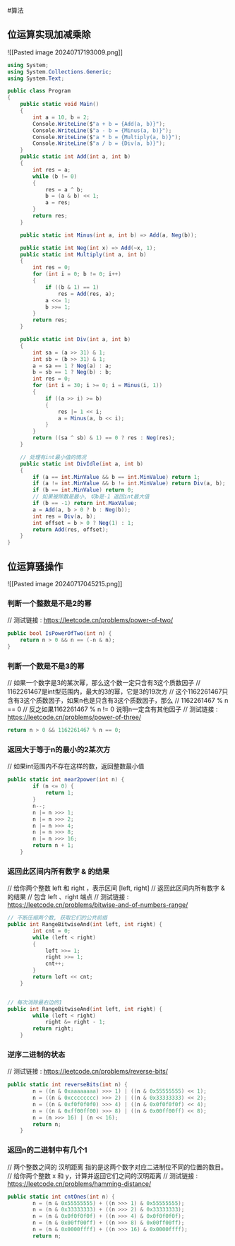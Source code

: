 
#算法 

## 位运算实现加减乘除
![[Pasted image 20240717193009.png]]
```csharp
using System;
using System.Collections.Generic;
using System.Text;

public class Program
{
    public static void Main()
    {
        int a = 10, b = 2;
        Console.WriteLine($"a + b = {Add(a, b)}");
        Console.WriteLine($"a - b = {Minus(a, b)}");
        Console.WriteLine($"a * b = {Multiply(a, b)}");
        Console.WriteLine($"a / b = {Div(a, b)}");
    }
    public static int Add(int a, int b)
    {
        int res = a;
        while (b != 0)
        {
            res = a ^ b;
            b = (a & b) << 1;
            a = res;
        }
        return res;
    }

    public static int Minus(int a, int b) => Add(a, Neg(b));

    public static int Neg(int x) => Add(~x, 1);
    public static int Multiply(int a, int b)
    {
        int res = 0;
        for (int i = 0; b != 0; i++)
        {
            if ((b & 1) == 1)
                res = Add(res, a);
            a <<= 1;
            b >>= 1;
        }
        return res;
    }

    public static int Div(int a, int b)
    {
        int sa = (a >> 31) & 1;
        int sb = (b >> 31) & 1;
        a = sa == 1 ? Neg(a) : a;
        b = sb == 1 ? Neg(b) : b;
        int res = 0;
        for (int i = 30; i >= 0; i = Minus(i, 1))
        {
            if ((a >> i) >= b)
            {
                res |= 1 << i;
                a = Minus(a, b << i);
            }
        }
        return ((sa ^ sb) & 1) == 0 ? res : Neg(res);
    }

    // 处理有int最小值的情况
    public static int DivIdle(int a, int b)
    {
        if (a == int.MinValue && b == int.MinValue) return 1;
        if (a != int.MinValue && b != int.MinValue) return Div(a, b);
        if (b == int.MinValue) return 0;
        // 如果被除数是最小, 切b是-1 返回int最大值
        if (b == -1) return int.MaxValue;
        a = Add(a, b > 0 ? b : Neg(b));
        int res = Div(a, b);
        int offset = b > 0 ? Neg(1) : 1;
        return Add(res, offset);
    }
}
```


## 位运算骚操作
![[Pasted image 20240717045215.png]]



### 判断一个整数是不是2的幂

// 测试链接 : https://leetcode.cn/problems/power-of-two/
```csharp
public bool IsPowerOfTwo(int n) {
	return n > 0 && n == (-n & n);
}
```

### 判断一个数是不是3的幂
// 如果一个数字是3的某次幂，那么这个数一定只含有3这个质数因子
// 1162261467是int型范围内，最大的3的幂，它是3的19次方
// 这个1162261467只含有3这个质数因子，如果n也是只含有3这个质数因子，那么
// 1162261467 % n == 0
// 反之如果1162261467 % n != 0 说明n一定含有其他因子
// 测试链接 : https://leetcode.cn/problems/power-of-three/
```cpp
return n > 0 && 1162261467 % n == 0;
```



### 返回大于等于n的最小的2某次方
// 如果int范围内不存在这样的数，返回整数最小值
```csharp
public static int near2power(int n) {
		if (n <= 0) {
			return 1;
		}
		n--;
		n |= n >>> 1;
		n |= n >>> 2;
		n |= n >>> 4;
		n |= n >>> 8;
		n |= n >>> 16;
		return n + 1;
	}
```


### 返回此区间内所有数字 & 的结果
// 给你两个整数 left 和 right ，表示区间 [left, right]
// 返回此区间内所有数字 & 的结果
// 包含 left 、right 端点
// 测试链接 : https://leetcode.cn/problems/bitwise-and-of-numbers-range/


```cpp
// 不断压缩两个数, 获取它们的公共前缀
public int RangeBitwiseAnd(int left, int right) {
        int cnt = 0;
        while (left < right)
        {
            left >>= 1;
            right >>= 1;
            cnt++;
        }
        return left << cnt;
    }


// 每次消除最右边的1
public int RangeBitwiseAnd(int left, int right) {
        while (left < right)
            right &= right - 1;
        return right;
    }
```

### 逆序二进制的状态
// 测试链接 : https://leetcode.cn/problems/reverse-bits/
```csharp
public static int reverseBits(int n) {
		n = ((n & 0xaaaaaaaa) >>> 1) | ((n & 0x55555555) << 1);
		n = ((n & 0xcccccccc) >>> 2) | ((n & 0x33333333) << 2);
		n = ((n & 0xf0f0f0f0) >>> 4) | ((n & 0x0f0f0f0f) << 4);
		n = ((n & 0xff00ff00) >>> 8) | ((n & 0x00ff00ff) << 8);
		n = (n >>> 16) | (n << 16);
		return n;
	}
```


### 返回n的二进制中有几个1
// 两个整数之间的 汉明距离 指的是这两个数字对应二进制位不同的位置的数目。
// 给你两个整数 x 和 y，计算并返回它们之间的汉明距离
// 测试链接 : https://leetcode.cn/problems/hamming-distance/
```csharp
public static int cntOnes(int n) {
		n = (n & 0x55555555) + ((n >>> 1) & 0x55555555);
		n = (n & 0x33333333) + ((n >>> 2) & 0x33333333);
		n = (n & 0x0f0f0f0f) + ((n >>> 4) & 0x0f0f0f0f);
		n = (n & 0x00ff00ff) + ((n >>> 8) & 0x00ff00ff);
		n = (n & 0x0000ffff) + ((n >>> 16) & 0x0000ffff);
		return n;
```



